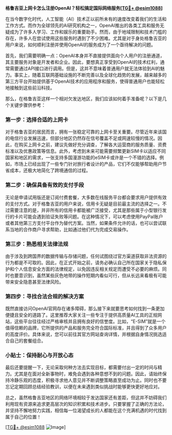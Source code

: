 **格鲁吉亚上网卡怎么注册OpenAI？轻松搞定国际网络服务[[TG💪+ @esim1088](https://t.me/s/esim1088)]**

在当今数字化时代，人工智能（AI）技术正以前所未有的速度改变着我们的生活和工作方式。而作为全球领先的AI研究机构之一，OpenAI推出的各类工具和服务无疑成为了许多人学习、工作和娱乐的重要助手。然而，由于地域限制和技术门槛的存在，许多人在尝试使用这些服务时遇到了不少困难。尤其是对于身处格鲁吉亚的用户来说，如何顺利注册并使用OpenAI的服务成为了一个亟待解决的问题。

首先，我们需要明确一点：OpenAI本身并不直接提供面向个人用户的注册通道，其主要服务对象是开发者和企业。因此，要想真正享受到OpenAI的技术红利，通常需要通过API接口进行调用。但是，这并不意味着普通用户就无法体验到AI的魅力。事实上，随着互联网基础设施的不断完善以及全球化趋势的发展，越来越多的第三方平台开始提供基于OpenAI技术的应用程序和服务，使得普通用户也能轻松地接触到这些前沿科技。

那么，在格鲁吉亚这样一个相对欠发达地区，我们应该如何着手准备呢？以下是几个关键步骤供参考：

### 第一步：选择合适的上网卡

对于格鲁吉亚的居民而言，拥有一张稳定可靠的上网卡至关重要。尽管近年来该国的电信行业发展迅速，但部分地区仍然存在信号覆盖不足或网速较慢的情况。因此，在购买上网卡之前，建议先做好充分调查，了解各大运营商的服务质量、资费标准以及优惠政策等信息。此外，考虑到未来可能需要频繁更新SIM卡以适应不同国家和地区的需求，一张支持多国漫游功能的eSIM卡或许是一个不错的选择。例如，市场上已经出现了一些专门针对旅行者设计的产品，它们不仅能够帮助用户节省成本，还极大地简化了跨境通信的过程。

### 第二步：确保具备有效的支付手段

无论是申请试用版还是订阅付费套餐，大多数在线服务平台都会要求用户提供有效的支付方式。对于格鲁吉亚的用户来说，信用卡无疑是目前最主流的选择之一。不过需要注意的是，并非所有的信用卡都能被广泛接受，尤其是那些属于小型银行发行的卡片可能会遇到验证失败等问题。在这种情况下，可以考虑使用PayPal账户或者其他第三方支付平台作为替代方案。当然，如果条件允许的话，也可以尝试联系当地的合作商户寻求帮助，比如通过他们代为完成交易操作。

### 第三步：熟悉相关法律法规

由于涉及到跨国界的数据传输与存储问题，任何试图绕过官方渠道获取非法资源的行为都是不可取的。因此，在正式开始之前，请务必确认自己所在国家关于隐私保护和个人信息安全方面的法律规定，以免因违反相关规定而遭受不必要的麻烦。同时也要意识到，虽然某些灰色地带的操作短期内看似可行，但从长远来看极有可能带来安全隐患甚至法律风险。

### 第四步：寻找合法合规的解决方案

既然直接访问OpenAI官网存在诸多障碍，那么接下来就要思考如何找到一条更加便捷且安全的道路了。这里推荐大家关注一些专注于提供高质量AI工具的正规网站，这些平台往往经过严格审核并且拥有良好的信誉度。比如，“E-SIM”就是一个值得信赖的品牌，它所提供的产品和服务完全符合国际标准，并且得到了众多用户的高度评价。具体来说，您可以前往其官方网站查询详情，并根据自身情况挑选适合自己的套餐组合。

### 小贴士：保持耐心与开放心态

最后还要提醒一下，无论采取何种方法去实现目标，都需要付出一定的时间与精力。尤其是在面对全新事物时，难免会遇到各种意想不到的问题。因此，请始终保持冷静乐观的态度，积极寻求他人意见并不断调整策略直至成功为止。同时也不要忘记定期回顾总结经验教训，以便在未来遇到类似挑战时能够更快更好地应对。

总之，虽然格鲁吉亚地区的网络环境相较于发达国家还有差距，但这并不妨碍我们利用现有资源来追求更高层次的知识积累和技术进步。只要掌握了正确的方法论，并坚持不懈地努力实践，相信每一位渴望成长的人都能在这个充满机遇的时代找到属于自己的位置！

[[TG💪+ @esim1088](https://t.me/s/esim1088) ![Image](https://i.postimg.cc/4NQfJmqS/Snipaste-2025-05-13-00-14-12.png)]